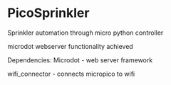 # PicoSprinkler
Sprinkler automation through micro python controller

microdot webserver functionality achieved

Dependencies:
Microdot - web server framework

wifi_connector - connects micropico to wifi

